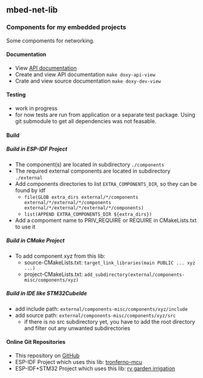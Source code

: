 ## mbed-net-lib

### Components for my embedded projects

Some compoments for networking.

#### Documentation
   *  View [API documentation](https://zwiebert.github.io/mbed-net-lib)
   *  Create and view API documentation `make doxy-api-view`
   *  Crate and view source documentation `make doxy-dev-view`

#### Testing
   * work in progress
   * for now tests are run from  application or a separate test package. Using git submodule to get all dependencies was not feasable.

#### Build

#####  Build in ESP-IDF Project
   * The component(s) are located in subdirectory `./components`
   * The required external components are located in subdirectory `./external`
   * Add components directories to list `EXTRA_COMPONENTS_DIR`, so they can be found by idf
       * `file(GLOB extra_dirs external/*/components external/*/external/*/components external/*/external/*/external/*/components)`      
       * `list(APPEND EXTRA_COMPONENTS_DIR ${extra_dirs})`
   * Add a compoment name to PRIV_REQUIRE or REQUIRE in CMakeLists.txt to use it

##### Build in CMake Project
 * To add component xyz from this lib:
    * source-CMakeLists.txt: `target_link_libraries(main PUBLIC ... xyz ...)`
    * project-CMakeLists.txt: `add_subdirectory(external/components-misc/components/xyz)`

##### Build in IDE like STM32CubeIde
 * add include path: `external/components-misc/components/xyz/include`
 * add source path: `external/components-misc/components/xyz/src`
    *  if there is no src subdirectory yet, you have to add the root directory and filter out any unwanted subdirectories


#### Online Git Repositories
   * This repository on [GitHub](https://github.com/zwiebert/mbed-net-lib.git)
   * ESP-IDF Project which uses this lib: [tronferno-mcu](https://github.com/zwiebert/tronferno-mcu.git)
   * ESP-IDF+STM32 Project which uses this lib: [rv garden irrigation](https://github.com/zwiebert/irrigation_control.git)

